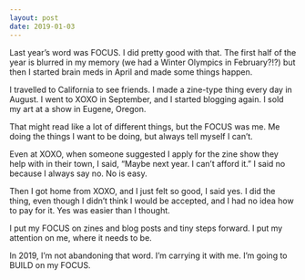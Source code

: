 ```yaml
---
layout: post
date: 2019-01-03
---
```


Last year’s word was FOCUS. I did pretty good with that. The first half of the year is blurred in my memory (we had a Winter Olympics in February?!?) but then I started brain meds in April and made some things happen. 

I travelled to California to see friends. I made a zine-type thing every day in August. I went to XOXO in September, and I started blogging again. I sold my art at a show in Eugene, Oregon.

That might read like a lot of different things, but the FOCUS was me. Me doing the things I want to be doing, but always tell myself I can’t. 

Even at XOXO, when someone suggested I apply for the zine show they help with in their town, I said, “Maybe next year. I can’t afford it.” I said no because I always say no. No is easy. 

Then I got home from XOXO, and I just felt so good, I said yes. I did the thing, even though I didn’t think I would be accepted, and I had no idea how to pay for it. Yes was easier than I thought. 

I put my FOCUS on zines and blog posts and tiny steps forward. I put my attention on me, where it needs to be. 

In 2019, I’m not abandoning that word. I’m carrying it with me. I’m going to BUILD on my FOCUS. 
